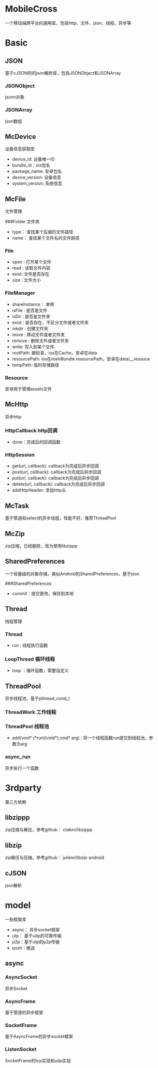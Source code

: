 # MobileCross
一个移动端跨平台的通用库，包括http、文件、json、线程、异步等

# Basic

## JSON
基于cJSON的的json解析库，包括JSONObject和JSONArray

### JSONObject
jsonn对象
### JSONArray
json数组

## McDevice
设备信息获取库

- device_id: 设备唯一ID
- bundle_id：ios包名
- package_name: 安卓包名
- device_version: 设备信息
- system_version: 系统信息

## McFile
文件管理

###Folder 文件夹
- type： 查找某个后缀的文件路径
- name： 查找某个文件名的文件路径

### File
- open : 打开某个文件
- read : 读取文件内容
- exist: 文件是否存在
- size : 文件大小

### FileManager
- shareInstance： 单例
- isFile : 是否是文件
- isDir : 是否是文件夹
- exist : 是否存在，不区分文件或者文件夹
- mkdir : 创建文件夹
- move : 移动文件或者文件夹
- remove : 删除文件或者文件夹
- write: 写入到某个文件
- rootPath: 跟目录，ios在Cache，安卓在data
- resourcePath: ios在mainBundle.resourcePath，安卓在data/__resouce
- tempPath: 临时存储路径

### Resource
安卓用于管理assets文件

## McHttp
异步http

### HttpCallback http回调
- done：完成后的回调函数

### HttpSession
- get(url, callback): callback为完成后异步回调
- post(url, callback): callback为完成后异步回调
- put(url, callback): callback为完成后异步回调
- delete(url, callback): callback为完成后异步回调
- addHttpHeader: 添加http头

## McTask
基于管道和select的异步线程，性能不好，推荐ThreadPool

## McZip
zip压缩，已经删除，改为使用libzippp

## SharedPreferences
一个轻量级的对象存储，类似Android的SharedPreferences，基于json

###SharedPreferences
- commit：提交更改，保存到本地

## Thread
线程管理

### Thread
- run : 线程执行函数

### LoopThread 循环线程
- loop ：循环函数，需要自定义

## ThreadPool
异步线程池，基于pthread_cond_t

### ThreadWork 工作线程

### ThreadPool 线程池
- add(void* (\*run)(void\*),void\* arg) : 将一个线程函数run提交到线程池，参数为arg

### async_run 
异步执行一个函数

# 3rdparty
第三方依赖

## libzippp
zip压缩与解压，参考github： ctabin/libzippp

## libzip
zip解压与压缩，参考github： julienr/libzip-android

## cJSON
json解析

# model
一些框架库

- async： 异步socket框架
- utp： 基于udp的可靠传输
- p2p：基于utp的p2p传输
- push：推送

## async

### AsyncSocket
异步Socket

### AsyncFrame
基于管道的异步框架

### SocketFrame
基于AsyncFrame的异步socket框架

### ListenSocket
SocketFrame的tcp实现和udp实现
